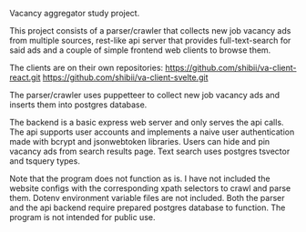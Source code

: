 Vacancy aggregator study project.

This project consists of a parser/crawler that collects new job vacancy ads from multiple sources, rest-like api server that provides full-text-search for said ads and a couple of simple frontend web clients to browse them.

The clients are on their own repositories:
https://github.com/shibii/va-client-react.git
https://github.com/shibii/va-client-svelte.git

The parser/crawler uses puppetteer to collect new job vacancy ads and inserts them into postgres database.

The backend is a basic express web server and only serves the api calls. The api supports user accounts and implements a naive user authentication made with bcrypt and jsonwebtoken libraries. Users can hide and pin vacancy ads from search results page. Text search uses postgres tsvector and tsquery types.

Note that the program does not function as is. I have not included the website configs with the corresponding xpath selectors to crawl and parse them. Dotenv environment variable files are not included. Both the parser and the api backend require prepared postgres database to function. The program is not intended for public use.

